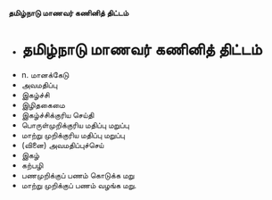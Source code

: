 **தமிழ்நாடு மாணவர் கணினித் திட்டம்**
- # தமிழ்நாடு மாணவர் கணினித் திட்டம்
- n. மானக்கேடு
- அவமதிப்பு
- இகழ்ச்சி
- இழிதகைமை
- இகழ்ச்சிக்குரிய செய்தி
- பொருள்முறிக்குரிய மதிப்பு மறுப்பு
- மாற்று முறிக்குரிய மதிப்பு மறுப்பு
- (வினை) அவமதிப்புச்செய்
- இகழ்
- கற்பழி
- பணமுறிக்குப் பணம் கொடுக்க மறு
- மாற்று முறிக்குப் பணம் வழங்க மறு.

